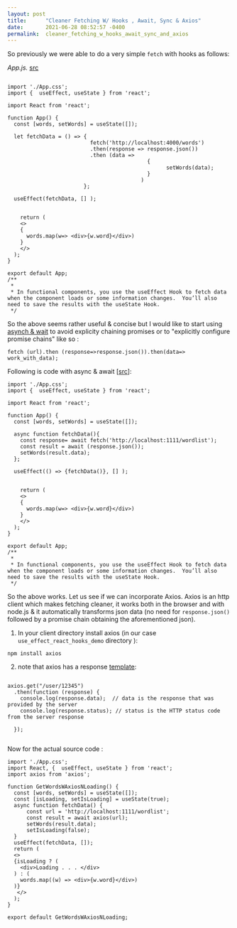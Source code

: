 ```yaml
---
layout: post
title:      "Cleaner Fetching W/ Hooks , Await, Sync & Axios"
date:       2021-06-28 08:52:57 -0400
permalink:  cleaner_fetching_w_hooks_await_sync_and_axios
---
```



So previously we were able to do a very simple `fetch` with hooks as follows:

*App.js.* [src](https://github.com/mrarthurwhite/fetch_hooks_react_demo)
```

import './App.css';
import {  useEffect, useState } from 'react';

import React from 'react';

function App() {
  const [words, setWords] = useState([]);

  let fetchData = () => {
                          fetch('http://localhost:4000/words')
                          .then(response => response.json())
                          .then (data =>
                                            {
                                                  setWords(data);
                                            } 
                                          )
                        };

  useEffect(fetchData, [] );


    return (
    <>
    {
      words.map(w=> <div>{w.word}</div>)
    }
    </>
  );
}

export default App;
/**
 *
 * In functional components, you use the useEffect Hook to fetch data when the component loads or some information changes.  You’ll also need to save the results with the useState Hook.   
 */
```

So the above seems rather useful & concise but I would like to start using[ asynch & wait](https://developer.mozilla.org/en-US/docs/Web/JavaScript/Reference/Statements/async_function) to avoid explicity chaining promises or to "explicitly configure promise chains" like so : 

`fetch (url).then (response=>response.json()).then(data=> work_with_data);`

Following is code with async & await [[src](https://github.com/mrarthurwhite/use_effect_react_hooks_demo/blob/master/use_effect_initial_demo/src/App.js)]: 

```
import './App.css';
import {  useEffect, useState } from 'react';

import React from 'react';

function App() {
  const [words, setWords] = useState([]);

  async function fetchData(){
    const response= await fetch('http://localhost:1111/wordlist');
    const result = await (response.json());
    setWords(result.data);
  };

  useEffect(() => {fetchData()}, [] );


    return (
    <>
    {
      words.map(w=> <div>{w.word}</div>)
    }
    </>
  );
}

export default App;
/**
 *
 * In functional components, you use the useEffect Hook to fetch data when the component loads or some information changes.  You’ll also need to save the results with the useState Hook.   
 */
```

So the above works. Let us see if we can incorporate Axios. Axios is an http client which makes fetching cleaner, it works both in the browser and with node.js & it automatically transforms json data (no need for `response.json()` followed by a promise chain obtaining the aforementioned json).

1. In your client directory install axios (in our case `use_effect_react_hooks_demo` directory  ):

`npm install axios`

2. note that axios has a response [template](https://axios-http.com/docs/res_schema):

```

axios.get("/user/12345")
  .then(function (response) {
    console.log(response.data);  // data is the response that was provided by the server
    console.log(response.status); // status is the HTTP status code from the server response

  });
	
```

Now for the actual source code : 
```
import './App.css';
import React, {  useEffect, useState } from 'react';
import axios from 'axios';

function GetWordsWAxiosNLoading() {
  const [words, setWords] = useState([]);
  const [isLoading, setIsLoading] = useState(true);
  async function fetchData() {
      const url = 'http://localhost:1111/wordlist';
      const result = await axios(url);
      setWords(result.data);
      setIsLoading(false);
  }
  useEffect(fetchData, []);
  return (
  <>
  {isLoading ? (
    <div>Loading . . . </div>
  ) : (
    words.map((w) => <div>{w.word}</div>)
  )}
   </>
  );
}

export default GetWordsWAxiosNLoading;

```

